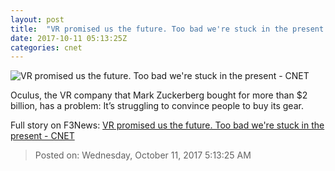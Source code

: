 ```yaml
---
layout: post
title:  "VR promised us the future. Too bad we're stuck in the present     - CNET"
date: 2017-10-11 05:13:25Z
categories: cnet
---
```


![VR promised us the future. Too bad we're stuck in the present     - CNET](https://cnet1.cbsistatic.com/img/L2JFoW7z1Ug6q6VYOrOh24bO-zI=/670x503/2017/10/09/5fc4bf94-319a-4366-bd0f-438950cce343/p082416ps-0307-1.jpg)

Oculus, the VR company that Mark Zuckerberg bought for more than $2 billion, has a problem: It’s struggling to convince people to buy its gear.


Full story on F3News: [VR promised us the future. Too bad we're stuck in the present     - CNET](http://www.f3nws.com/n/tpJdNJ)

> Posted on: Wednesday, October 11, 2017 5:13:25 AM
